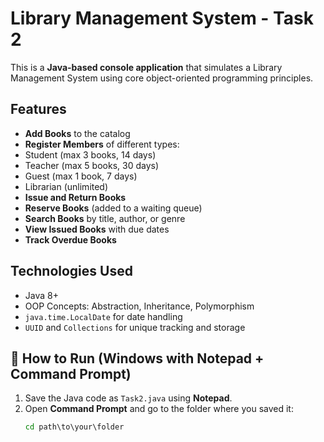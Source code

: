 #  Library Management System - Task 2

This is a **Java-based console application** that simulates a Library Management System using core object-oriented programming principles.

##  Features

-  **Add Books** to the catalog
-  **Register Members** of different types:
  - Student (max 3 books, 14 days)
  - Teacher (max 5 books, 30 days)
  - Guest (max 1 book, 7 days)
  - Librarian (unlimited)
- **Issue and Return Books**
- **Reserve Books** (added to a waiting queue)
- **Search Books** by title, author, or genre
- **View Issued Books** with due dates
- **Track Overdue Books**

## Technologies Used

- Java 8+
- OOP Concepts: Abstraction, Inheritance, Polymorphism
- `java.time.LocalDate` for date handling
- `UUID` and `Collections` for unique tracking and storage

## 🚀 How to Run (Windows with Notepad + Command Prompt)

1. Save the Java code as `Task2.java` using **Notepad**.
2. Open **Command Prompt** and go to the folder where you saved it:
   ```cmd
   cd path\to\your\folder

